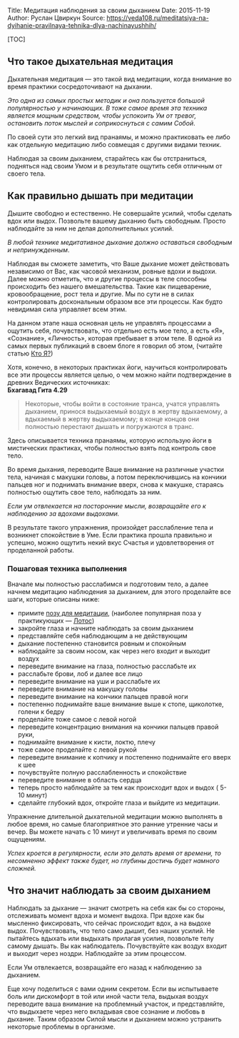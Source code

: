 Title: Медитация наблюдения за своим дыханием
Date: 2015-11-19
Author: Руслан Цвиркун
Source: https://veda108.ru/meditatsiya-na-dyihanie-pravilnaya-tehnika-dlya-nachinayushhih/

[TOC]

## Что такое дыхательная медитация

Дыхательная медитация — это такой вид медитации, когда внимание во время практики сосредоточивают на дыхании.  

_Это одна из самых простых методик и она пользуется большой популярностью у начинающих. В тоже самое время эта техника является мощным средством, чтобы успокоить Ум от тревог, остановить поток мыслей и соприкоснуться с самим Собой_.

По своей сути это легкий вид пранаямы, и можно практиковать ее либо как отдельную медитацию либо совмещая с другими видами техник.

Наблюдая за своим дыханием, старайтесь как бы отстраниться, подняться над своим Умом и в результате ощутить себя отличным от своего тела.

## Как правильно дышать при медитации

Дышите свободно и естественно. Не совершайте усилий, чтобы сделать вдох или выдох. Позвольте вашему дыханию быть свободным. Просто наблюдайте за ним не делая дополнительных усилий.

_В любой технике медитативное дыхание должно оставаться свободным и непринужденным_.

Наблюдая вы сможете заметить, что Ваше дыхание может действовать независимо от Вас, как часовой механизм, ровные вдохи и выдохи. Далее можно отметить, что и другие процессы в теле способны происходить без нашего вмешательства. Такие как пищеварение, кровообращение, рост тела и другие. Мы по сути не в силах контролировать доскональным образом все эти процессы. Как будто невидимая сила управляет всем этим.

На данном этапе наша основная цель не управлять процессами а ощутить себя, почувствовать, что отдельно есть мое тело, а есть «Я», «Сознание», «Личность», которая пребывает в этом теле. В одной из самых первых публикаций в своем блоге я говорил об этом, (читайте статью [Кто Я?](https://veda108.ru/kto-ya/))

Хотя, конечно, в некоторых практиках йоги, научиться контролировать все эти процессы является целью, о чем можно найти подтверждение в древних Ведических источниках:  
**Бхагавад Гита 4.29**

> Некоторые, чтобы войти в состояние транса, учатся управлять дыханием, принося выдыхаемый воздух в жертву вдыхаемому, а вдыхаемый в жертву выдыхаемому; в конце концов они полностью перестают дышать и погружаются в транс.

Здесь описывается техника пранаямы, которую использую йоги в мистических практиках, чтобы полностью взять под контроль свое тело.

Во время дыхания, переводите Ваше внимание на различные участки тела, начиная с макушки головы, а потом переключившись на кончики пальцев ног и поднимать внимание вверх, снова к макушке, стараясь полностью ощутить свое тело, наблюдать за ним.

_Если ум отвлекается на посторонние мысли, возвращайте его к наблюдению за вдохами выдохами._

В результате такого упражнения, произойдет расслабление тела и возникнет спокойствие в Уме. Если практика прошла правильно и успешно, можно ощутить некий вкус Счастья и удовлетворения от проделанной работы.

### Пошаговая техника выполнения

Вначале мы полностью расслабимся и подготовим тело, а далее начнем медитацию наблюдения за дыханием, для этого проделайте все шаги, которые описаны ниже:

*   примите [позу для медитации](/meditatsiia/meditativnye-pozy), (наиболее популярная поза у практикующих — [Лотос](https://veda108.ru/kak-sest-pravilno-v-pozu-lotosa-padmasana-foto-i-video/))
*   закройте глаза и начните наблюдать за своим дыханием
*   представляйте себя наблюдающим а не действующим
*   дыхание постепенно становится ровным и спокойным
*   наблюдайте за своим носом, как через него входит и выходит воздух
*   переведите внимание на глаза, полностью расслабьте их
*   расслабьте брови, лоб и далее все лицо
*   переведите внимание на уши и расслабьте их
*   переведите внимание на макушку головы
*   переведите внимание на кончики пальцев правой ноги
*   постепенно поднимайте ваше внимание выше к стопе, щиколотке, голени к бедру
*   проделайте тоже самое с левой ногой
*   переведите концентрацию внимания на кончики пальцев правой руки,
*   поднимайте внимание к кисти, локтю, плечу
*   тоже самое проделайте с левой рукой
*   переведите внимание к копчику и постепенно поднимайте его вверх к шее
*   почувствуйте полную расслабленность и спокойствие
*   переведите внимание в область сердца
*   теперь просто наблюдайте за тем как происходит вдох и выдох ( 5-10 минут)
*   сделайте глубокий вдох, откройте глаза и выйдите из медитации.

Упражнение длительной дыхательной медитации можно выполнять в любое время, но самые благоприятное это ранние утренние часы и вечер. Вы можете начать с 10 минут и увеличивать время по своим ощущениям.

_Успех кроется в регулярности, если это делать время от времени, то несомненно эффект также будет, но глубины достичь будет намного сложней._

## Что значит наблюдать за своим дыханием

Наблюдать за дыхание — значит смотреть на себя как бы со стороны, отслеживать момент вдоха и момент выдоха. При вдохе как бы мысленно фиксировать, что сейчас происходит вдох, а на выдохе выдох. Почувствовать, что тело само дышит, без наших усилий. Не пытайтесь вдыхать или выдыхать прилагая усилия, позвольте телу самому дышать. Вы как наблюдатель. Почувствуйте как воздух входит и выходит через ноздри. Наблюдайте за этим процессом.

Если Ум отвлекается, возвращайте его назад к наблюдению за дыханием.

Еще хочу поделиться с вами одним секретом. Если вы испытываете боль или дискомфорт в той или иной части тела, выдыхая воздух переводите ваша внимание на проблемный участок, и представляйте, что выдыхаете через него вкладывая свое сознание и любовь в дыхание. Таким образом Силой мысли и дыханием можно устранить некоторые проблемы в организме.